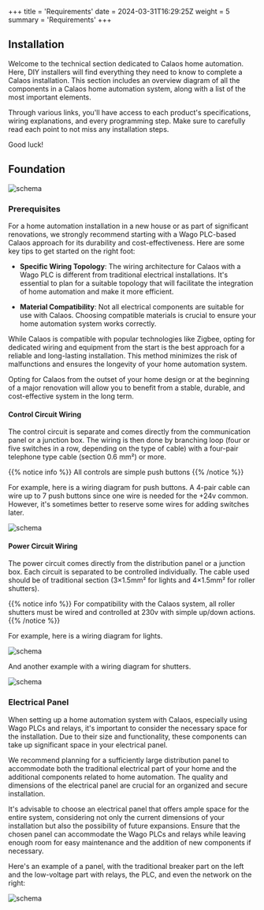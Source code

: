+++
title = 'Requirements'
date = 2024-03-31T16:29:25Z
weight = 5
summary = 'Requirements'
+++

## Installation

Welcome to the technical section dedicated to Calaos home automation. Here, DIY installers will find everything they need to know to complete a Calaos installation. This section includes an overview diagram of all the components in a Calaos home automation system, along with a list of the most important elements.

Through various links, you'll have access to each product's specifications, wiring explanations, and every programming step. Make sure to carefully read each point to not miss any installation steps.

Good luck!

## Foundation

![schema](/en/hardware/images/schema.png?width=40pc)

### Prerequisites

For a home automation installation in a new house or as part of significant renovations, we strongly recommend starting with a Wago PLC-based Calaos approach for its durability and cost-effectiveness. Here are some key tips to get started on the right foot:

- **Specific Wiring Topology**: The wiring architecture for Calaos with a Wago PLC is different from traditional electrical installations. It's essential to plan for a suitable topology that will facilitate the integration of home automation and make it more efficient.

- **Material Compatibility**: Not all electrical components are suitable for use with Calaos. Choosing compatible materials is crucial to ensure your home automation system works correctly.

While Calaos is compatible with popular technologies like Zigbee, opting for dedicated wiring and equipment from the start is the best approach for a reliable and long-lasting installation. This method minimizes the risk of malfunctions and ensures the longevity of your home automation system.

Opting for Calaos from the outset of your home design or at the beginning of a major renovation will allow you to benefit from a stable, durable, and cost-effective system in the long term.

#### Control Circuit Wiring

The control circuit is separate and comes directly from the communication panel or a junction box. The wiring is then done by branching loop (four or five switches in a row, depending on the type of cable) with a four-pair telephone type cable (section 0.6 mm²) or more.

{{% notice info %}}
All controls are simple push buttons
{{% /notice %}}

For example, here is a wiring diagram for push buttons. A 4-pair cable can wire up to 7 push buttons since one wire is needed for the +24v common. However, it's sometimes better to reserve some wires for adding switches later.

![schema](/en/hardware/images/bp.png?width=20pc)

#### Power Circuit Wiring

The power circuit comes directly from the distribution panel or a junction box. Each circuit is separated to be controlled individually. The cable used should be of traditional section (3×1.5mm² for lights and 4×1.5mm² for roller shutters).

{{% notice info %}}
For compatibility with the Calaos system, all roller shutters must be wired and controlled at 230v with simple up/down actions.
{{% /notice %}}

For example, here is a wiring diagram for lights.

![schema](/en/hardware/images/lum.jpg?width=20pc)

And another example with a wiring diagram for shutters.

![schema](/en/hardware/images/vol.jpg?width=20pc)

### Electrical Panel

When setting up a home automation system with Calaos, especially using Wago PLCs and relays, it's important to consider the necessary space for the installation. Due to their size and functionality, these components can take up significant space in your electrical panel.

We recommend planning for a sufficiently large distribution panel to accommodate both the traditional electrical part of your home and the additional components related to home automation. The quality and dimensions of the electrical panel are crucial for an organized and secure installation.

It's advisable to choose an electrical panel that offers ample space for the entire system, considering not only the current dimensions of your installation but also the possibility of future expansions. Ensure that the chosen panel can accommodate the Wago PLCs and relays while leaving enough room for easy maintenance and the addition of new components if necessary.

Here's an example of a panel, with the traditional breaker part on the left and the low-voltage part with relays, the PLC, and even the network on the right:

![schema](/en/hardware/images/tableau.jpg?width=60pc)
